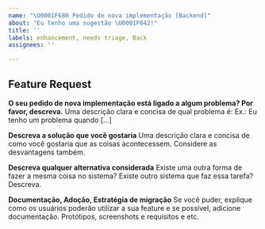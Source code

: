 ```yaml
---
name: "\U0001F680 Pedido de nova implementação [Backend]"
about: "Eu tenho uma sugestão \U0001F642!"
title: ''
labels: enhancement, needs triage, Back
assignees: ''

---
```


## Feature Request

**O seu pedido de nova implementação está ligado a algum problema? Por favor, descreva.**
Uma descrição clara e concisa de qual problema é: Ex.: Eu tenho um problema quando [...]

**Descreva a solução que você gostaria**
Uma descrição clara e concisa de como você gostaria que as coisas acontecessem. Considere as desvantagens também.

**Descreva qualquer alternativa considerada**
Existe uma outra forma de fazer a mesma coisa no sistema? Existe outro sistema que faz essa tarefa? Descreva.

**Documentação, Adoção, Estratégia de migração**
Se você puder, explique como os usuários poderão utilizar a sua feature e se possível, adicione documentação.
Protótipos, screenshots e requisitos e etc.
